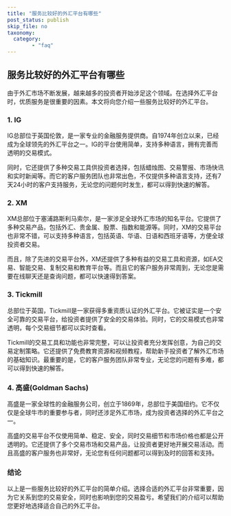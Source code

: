 ```yaml
---
title: "服务比较好的外汇平台有哪些"
post_status: publish
skip_file: no
taxonomy:
  category:
        - "faq"
---
```


## 服务比较好的外汇平台有哪些

由于外汇市场不断发展，越来越多的投资者开始涉足这个领域。在选择外汇平台时，优质服务是很重要的因素。本文将向您介绍一些服务比较好的外汇平台。

### 1\. IG

IG总部位于英国伦敦，是一家专业的金融服务提供商。自1974年创立以来，已经成为全球领先的外汇平台之一。IG的平台使用简单，支持多种语言，拥有完善而透明的交易模式。

同时，它还提供了多种交易工具供投资者选择，包括蜡烛图、交易警报、市场快讯和实时新闻等。而它的客户服务团队也非常出色，不仅提供多种语言支持，还有7天24小时的客户支持服务，无论您的问题何时发生，都可以得到快速的解答。

### 2\. XM

XM总部位于塞浦路斯利马索尔，是一家涉足全球外汇市场的知名平台。它提供了多种交易产品，包括外汇、贵金属、股票、指数和能源等。同时，XM的交易平台也非常不错，可以支持多种语言，包括英语、华语、日语和西班牙语等，方便全球投资者交易。

而且，除了先进的交易平台外，XM还提供了多种有益的交易工具和资源，如EA交易、智能交易、复制交易和教育平台等。而且它的客户服务非常周到，无论您是需要在线聊天还是查询问题，都可以快速得到答案。

### 3\. Tickmill

总部位于英国，Tickmill是一家获得多重资质认证的外汇平台。它被证实是一个安全可靠的交易平台，给投资者提供了安全的交易体验。同时，它的交易模式也非常透明，每个交易细节都可以实时查看。

Tickmill的交易工具和功能也非常完整，可以让投资者充分发挥创意，为自己的交易定制策略。它还提供了免费教育资源和视频教程，帮助新手投资者了解外汇市场的基础知识。最重要的是，它的客户服务团队非常专业，无论您的问题有多难，都可以得到快速的解答。

### 4\. 高盛(Goldman Sachs)

高盛是一家全球性的金融服务公司，创立于1869年，总部位于美国纽约。它不仅仅是全球牛市的重要参与者，同时还涉足外汇市场，成为投资者选择的外汇平台之一。

高盛的交易平台不仅使用简单、稳定、安全，同时交易细节和市场价格也都是公开透明的。它还提供了多个交易市场和交易产品，让投资者更好地开展交易活动。而且高盛的客户服务也非常好，无论您有任何问题都可以得到及时的回答和支持。

### 结论

以上是一些服务比较好的外汇平台的简单介绍。选择合适的外汇平台非常重要，因为它关系到您的交易安全，同时也影响到您的交易盈亏。希望我们的介绍可以帮助您更好地选择适合自己的外汇平台。
